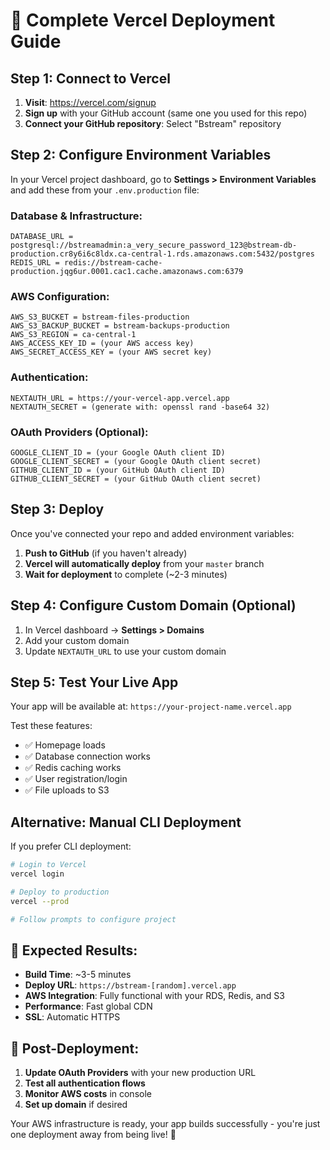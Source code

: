 # 🚀 Complete Vercel Deployment Guide

## Step 1: Connect to Vercel

1. **Visit**: https://vercel.com/signup
2. **Sign up** with your GitHub account (same one you used for this repo)
3. **Connect your GitHub repository**: Select "Bstream" repository

## Step 2: Configure Environment Variables

In your Vercel project dashboard, go to **Settings > Environment Variables** and add these from your `.env.production` file:

### Database & Infrastructure:
```
DATABASE_URL = postgresql://bstreamadmin:a_very_secure_password_123@bstream-db-production.cr8y6i6c8ldx.ca-central-1.rds.amazonaws.com:5432/postgres
REDIS_URL = redis://bstream-cache-production.jqg6ur.0001.cac1.cache.amazonaws.com:6379
```

### AWS Configuration:
```
AWS_S3_BUCKET = bstream-files-production
AWS_S3_BACKUP_BUCKET = bstream-backups-production
AWS_S3_REGION = ca-central-1
AWS_ACCESS_KEY_ID = (your AWS access key)
AWS_SECRET_ACCESS_KEY = (your AWS secret key)
```

### Authentication:
```
NEXTAUTH_URL = https://your-vercel-app.vercel.app
NEXTAUTH_SECRET = (generate with: openssl rand -base64 32)
```

### OAuth Providers (Optional):
```
GOOGLE_CLIENT_ID = (your Google OAuth client ID)
GOOGLE_CLIENT_SECRET = (your Google OAuth client secret)
GITHUB_CLIENT_ID = (your GitHub OAuth client ID)
GITHUB_CLIENT_SECRET = (your GitHub OAuth client secret)
```

## Step 3: Deploy

Once you've connected your repo and added environment variables:

1. **Push to GitHub** (if you haven't already)
2. **Vercel will automatically deploy** from your `master` branch
3. **Wait for deployment** to complete (~2-3 minutes)

## Step 4: Configure Custom Domain (Optional)

1. In Vercel dashboard → **Settings > Domains**
2. Add your custom domain
3. Update `NEXTAUTH_URL` to use your custom domain

## Step 5: Test Your Live App

Your app will be available at: `https://your-project-name.vercel.app`

Test these features:
- ✅ Homepage loads
- ✅ Database connection works
- ✅ Redis caching works
- ✅ User registration/login
- ✅ File uploads to S3

## Alternative: Manual CLI Deployment

If you prefer CLI deployment:

```bash
# Login to Vercel
vercel login

# Deploy to production
vercel --prod

# Follow prompts to configure project
```

## 🎯 Expected Results:

- **Build Time**: ~3-5 minutes
- **Deploy URL**: `https://bstream-[random].vercel.app`
- **AWS Integration**: Fully functional with your RDS, Redis, and S3
- **Performance**: Fast global CDN
- **SSL**: Automatic HTTPS

## 🔧 Post-Deployment:

1. **Update OAuth Providers** with your new production URL
2. **Test all authentication flows**
3. **Monitor AWS costs** in console
4. **Set up domain** if desired

Your AWS infrastructure is ready, your app builds successfully - you're just one deployment away from being live! 🚀
